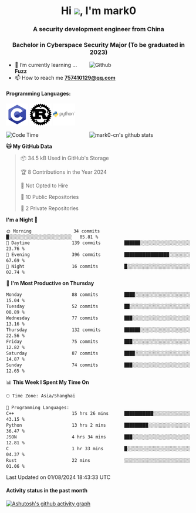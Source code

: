 <h1 align="center">Hi <img src="https://raw.githubusercontent.com/iampavangandhi/iampavangandhi/master/gifs/Hi.gif" width="30px">, I'm mark0</h1>

<h3 align="center">A security development engineer from China</h3>
<h3 align="center">Bachelor in Cyberspace Security Major (To be graduated in 2023)</h3>

<img width="55%" align="right" alt="Github" src="https://raw.githubusercontent.com/onimur/.github/master/.resources/git-header.svg" />

<!-- - 🔭 I’m currently working on **vKarma Webapp** -->
<!-- - 💬 Ask me about ... **Web Develpoment** -->
<!-- - 😄 Employement ... **Open for intern opportunities** -->
<!-- - ⚡ Fun fact ... **Anime**❤ -->
- 🌱 I’m currently learning ... **Fuzz**
- 📫 How to reach me **757410129@qq.com**
<!-- - 📨 Or reach me **757410129@qq.com** -->

<h4>Programming Languages: </h4>
<p align="left">
 <img style="margin: auto;" src="https://raw.githubusercontent.com/sachinverma53121/sachinverma53121/master/icons/c.png" alt=c width="60" height="60"/>
 <img style="margin: auto;" src="https://raw.githubusercontent.com/mark0-cn/blog_img/master/img/202309031232124.png" alt=cplusplus width="60" height="60"/>
 <img style="margin: auto;" src="https://raw.githubusercontent.com/sachinverma53121/sachinverma53121/master/icons/python.png" alt=python width="60" height="60"/>
</p>


<img width="55%" align="right" alt="mark0-cn's github stats" src="https://github-readme-stats.vercel.app/api?username=mark0-cn&show_icons=true&hide_border=true" />

<!--START_SECTION:waka-->
![Code Time](http://img.shields.io/badge/Code%20Time-2%2C377%20hrs%2021%20mins-blue)

**🐱 My GitHub Data** 

> 📦 34.5 kB Used in GitHub's Storage 
 > 
> 🏆 8 Contributions in the Year 2024
 > 
> 🚫 Not Opted to Hire
 > 
> 📜 10 Public Repositories 
 > 
> 🔑 2 Private Repositories 
 > 
**I'm a Night 🦉** 

```text
🌞 Morning                34 commits          █░░░░░░░░░░░░░░░░░░░░░░░░   05.81 % 
🌆 Daytime                139 commits         ██████░░░░░░░░░░░░░░░░░░░   23.76 % 
🌃 Evening                396 commits         █████████████████░░░░░░░░   67.69 % 
🌙 Night                  16 commits          █░░░░░░░░░░░░░░░░░░░░░░░░   02.74 % 
```
📅 **I'm Most Productive on Thursday** 

```text
Monday                   88 commits          ████░░░░░░░░░░░░░░░░░░░░░   15.04 % 
Tuesday                  52 commits          ██░░░░░░░░░░░░░░░░░░░░░░░   08.89 % 
Wednesday                77 commits          ███░░░░░░░░░░░░░░░░░░░░░░   13.16 % 
Thursday                 132 commits         ██████░░░░░░░░░░░░░░░░░░░   22.56 % 
Friday                   75 commits          ███░░░░░░░░░░░░░░░░░░░░░░   12.82 % 
Saturday                 87 commits          ████░░░░░░░░░░░░░░░░░░░░░   14.87 % 
Sunday                   74 commits          ███░░░░░░░░░░░░░░░░░░░░░░   12.65 % 
```


📊 **This Week I Spent My Time On** 

```text
🕑︎ Time Zone: Asia/Shanghai

💬 Programming Languages: 
C++                      15 hrs 26 mins      ███████████░░░░░░░░░░░░░░   43.15 % 
Python                   13 hrs 2 mins       █████████░░░░░░░░░░░░░░░░   36.47 % 
JSON                     4 hrs 34 mins       ███░░░░░░░░░░░░░░░░░░░░░░   12.81 % 
C                        1 hr 33 mins        █░░░░░░░░░░░░░░░░░░░░░░░░   04.37 % 
Rust                     22 mins             ░░░░░░░░░░░░░░░░░░░░░░░░░   01.06 % 
```


 Last Updated on 01/08/2024 18:43:33 UTC
<!--END_SECTION:waka-->

<h4>Activity status in the past month</h4>

[![Ashutosh's github activity graph](https://github-readme-activity-graph.vercel.app/graph?username=mark0-cn&theme=dracula)](https://github.com/ashutosh00710/github-readme-activity-graph)

<!--
**mark0-cn/mark0-cn** is a ✨ _special_ ✨ repository because its `README.md` (this file) appears on your GitHub profile.

Here are some ideas to get you started:

- 🔭 I’m currently working on ...
- 🌱 I’m currently learning ...
- 👯 I’m looking to collaborate on ...
- 🤔 I’m looking for help with ...
- 💬 Ask me about ...
- 📫 How to reach me: ...
- 😄 Pronouns: ...
- ⚡ Fun fact: ...
-->
